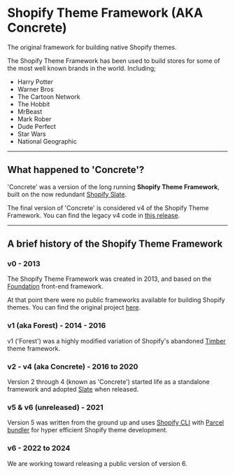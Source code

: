 # Shopify Theme Framework (AKA Concrete)

The original framework for building native Shopify themes.

The Shopify Theme Framework has been used to build stores for some of the most well known brands in the world. Including;

* Harry Potter
* Warner Bros
* The Cartoon Network
* The Hobbit
* MrBeast
* Mark Rober
* Dude Perfect
* Star Wars
* National Geographic

-----

## What happened to 'Concrete'?

'Concrete' was a version of the long running <b>Shopify Theme Framework</b>, built on the now redundant [Shopify Slate](https://github.com/Shopify/slate).

The final version of 'Concrete' is considered v4 of the Shopify Theme Framework. You can find the legacy v4 code in [this release](https://github.com/Elkfox/Concrete/releases/tag/v4-alpha.1).

-----

## A brief history of the Shopify Theme Framework

### v0 - 2013

The Shopify Theme Framework was created in 2013, and based on the [Foundation](https://get.foundation/sites.html) front-end framework.

At that point there were no public frameworks available for building Shopify themes. You can find the original project [here](https://github.com/Cam/Shopify-Theme-Framework).

### v1 (aka Forest) - 2014 - 2016

v1 ('Forest') was a highly modified variation of Shopify's abandoned [Timber](https://github.com/Shopify/Timber) theme framework.

### v2 - v4 (aka Concrete) - 2016 to 2020

Version 2 through 4 (known as 'Concrete') started life as a standalone framework and adopted [Slate](https://github.com/Shopify/slate) when released.

### v5 & v6 (unreleased) - 2021

Version 5 was written from the ground up and uses [Shopify CLI](https://github.com/Shopify/cli) with [Parcel bundler](https://github.com/parcel-bundler/parcel) for hyper efficient Shopify theme development.

### v6 - 2022 to 2024

We are working toward releasing a public version of version 6.
